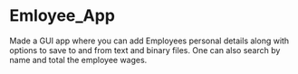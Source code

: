 # Emloyee_App

Made a GUI app where you can add Employees personal details along with options to save to and from text and binary files. One can also search by name and total the employee wages. 
